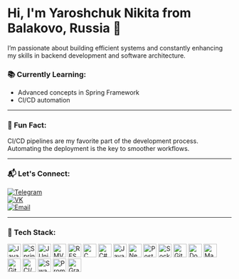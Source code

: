 # Hi, I'm Yaroshchuk Nikita from Balakovo, Russia 👋

I’m passionate about building efficient systems and constantly enhancing my skills in backend development and software architecture.

### 📚 Currently Learning:
- Advanced concepts in Spring Framework
- CI/CD automation

---

### 🌟 Fun Fact:
CI/CD pipelines are my favorite part of the development process. Automating the deployment is the key to smoother workflows.

---

### 📬 Let's Connect: 
[![Telegram](https://img.shields.io/badge/Telegram-%2300A2FF.svg?style=for-the-badge&logo=telegram&logoColor=white)](https://t.me/how_wow0)  
[![VK](https://img.shields.io/badge/VK-%230D8F5F.svg?style=for-the-badge&logo=vk&logoColor=white)](https://vk.com/howwow_ls)  
[![Email](https://img.shields.io/badge/Email-%23D14836.svg?style=for-the-badge&logo=gmail&logoColor=white)](mailto:yarohsyk10@gmail.com)

---

### 🚀 Tech Stack:
<img alt="Java" height="30px" src="https://img.shields.io/static/v1?label=&message=Java&color=orange&style=for-the-badge" />  <img alt="Spring" height="30px" src="https://img.shields.io/static/v1?label=&message=Spring&color=green&style=for-the-badge" />  <img alt="JUnit" height="30px" src="https://img.shields.io/static/v1?label=&message=JUnit&color=red&style=for-the-badge" />  <img alt="MVVM" height="30px" src="https://img.shields.io/static/v1?label=&message=MVVM&color=blue&style=for-the-badge" />  <img alt="REST API" height="30px" src="https://img.shields.io/static/v1?label=&message=REST%20API&color=yellow&style=for-the-badge" />  <img alt="C" height="30px" src="https://img.shields.io/static/v1?label=&message=C/C++&color=blue&style=for-the-badge" />  <img alt="C#" height="30px" src="https://img.shields.io/static/v1?label=&message=C%23&color=purple&style=for-the-badge" />  <img alt="JavaScript" height="30px" src="https://img.shields.io/static/v1?label=&message=JavaScript&color=yellow&style=for-the-badge" />  <img alt="NestJS" height="30px" src="https://img.shields.io/static/v1?label=&message=NestJS&color=yellow&style=for-the-badge" />  <img alt="PostgreSQL" height="30px" src="https://img.shields.io/static/v1?label=&message=PostgreSQL&color=blue&style=for-the-badge" />  <img alt="Socket.IO" height="30px" src="https://img.shields.io/static/v1?label=&message=Socket.IO&color=yellow&style=for-the-badge" />  <img alt="Git" height="30px" src="https://img.shields.io/static/v1?label=&message=Git&color=gray&style=for-the-badge" />  <img alt="Docker" height="30px" src="https://img.shields.io/static/v1?label=&message=Docker&color=blue&style=for-the-badge" />  <img alt="Maven" height="30px" src="https://img.shields.io/static/v1?label=&message=Maven&color=red&style=for-the-badge" />  <img alt="GitHub Actions" height="30px" src="https://img.shields.io/static/v1?label=&message=GitHub%20Actions&color=blue&style=for-the-badge" />  <img alt="CI/CD" height="30px" src="https://img.shields.io/static/v1?label=&message=CI/CD&color=orange&style=for-the-badge" />  <img alt="Swagger" height="30px" src="https://img.shields.io/static/v1?label=&message=Swagger&color=blue&style=for-the-badge" />  <img alt="Prometheus" height="30px" src="https://img.shields.io/static/v1?label=&message=Prometheus&color=green&style=for-the-badge" />  <img alt="Grafana" height="30px" src="https://img.shields.io/static/v1?label=&message=Grafana&color=blue&style=for-the-badge" />  
